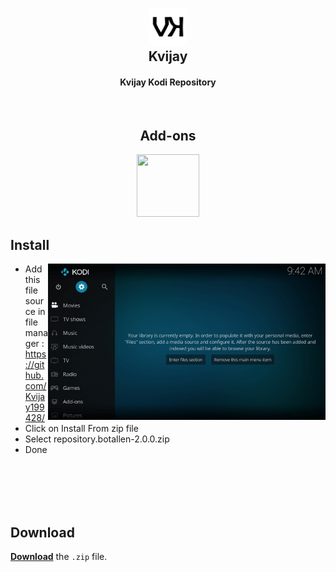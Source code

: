 <!--	<h2>⚠️ Repository is no longer maintained ⚠️</h2>	-->
<h2 align="center">
  <br>
  <a href="https://github.com/Kvijay199428/kodi.repo.jiotv"><img src="Kvijay.repo/icon2.png" height="60" width="60"></a>
  <br>
  Kvijay
  <br>
</h2>

<h4 align="center">Kvijay Kodi Repository</h4>
<!--
<p align="center">

  <!-- Release -->
<!--  <a href="https://github.com/botallen/repository.botallen/releases/latest">
    <img src="https://img.shields.io/github/v/release/botallen/repository.botallen?style=for-the-badge">
  </a>
  
  <!-- Downloads -->
<!--  <a href="https://github.com/botallen/repository.botallen/releases/latest">
    <img src="https://img.shields.io/github/downloads/botallen/repository.botallen/total?style=for-the-badge&logo=kodi&color=17B2E7">
  </a>
  
 </p>
 <p align="center">
  
  <!-- License -->
<!--  <a href="https://github.com/botallen/repository.botallen/blob/master/LICENSE">
    <img src="https://img.shields.io/github/license/botallen/repository.botallen?style=flat-square">
  </a>
  
  <!-- Open Issues -->
<!--  <a href="https://github.com/botallen/repository.botallen/issues">
    <img src="https://img.shields.io/github/issues/botallen/repository.botallen?style=flat-square">
  </a>
  
  <!-- Last Commit -->
<!--  <a href="https://github.com/botallen/repository.botallen/commit/master">
    <img src="https://img.shields.io/github/last-commit/botallen/repository.botallen?style=flat-square">
  </a>
  
 </p>	-->

<br>

<h2 align="center">Add-ons</h2>

<p align="center">
<!--  
<span style="display: inline-block;">
  <a href="https://github.com/botallen/plugin.video.botallen.hotstar">
    <img src="https://raw.githubusercontent.com/botallen/plugin.video.botallen.hotstar/main/resources/icon.jpg" width="100" height="100">
  </a>
</span>	-->

<span style="display: inline-block;">
  <a href="https://github.com/Kvijay199428/kodi.repo.jiotv">
    <img src="https://raw.githubusercontent.com/Kvijay199428/kodi.repo.jiotv/main/resources/icon.png" width="100" height="100">
  </a>
</span>
</p>

## Install

<img align="right" src="media/install.gif" height=250>

- Add this file source in file manager : https://github.com/Kvijay199428/
- Click on Install From zip file
- Select repository.botallen-2.0.0.zip
- Done

<br/>
<br/>
<br/>
<br/>

## Download

[**Download**](https://github.com/Kvijay199428/kodi.repo.jiotv/blob/main/repo.kodi.jiotv.zip) the `.zip` file.
<br/>
<br/>
<!--
## Support

<a href="https://botallen.com/#donate" target="_blank" >https://botallen.com/#donate</a>
-->